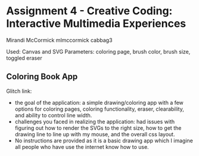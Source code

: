 Assignment 4 - Creative Coding: Interactive Multimedia Experiences
===
Mirandi McCormick
mlmccormick
cabbag3

Used: Canvas and SVG
Parameters: coloring page, brush color, brush size, toggled eraser

## Coloring Book App

Glitch link:

- the goal of the application: a simple drawing/coloring app with a few options for coloring pages, coloring functionality, eraser, clearability, and ability to control line width.
- challenges you faced in realizing the application: had issues with figuring out how to render the SVGs to the right size, how to get the drawing line to line up with my mouse, and the overall css layout. 
- No instructions are provided as it is a basic drawing app which I imagine all people who have use the internet know how to use.
